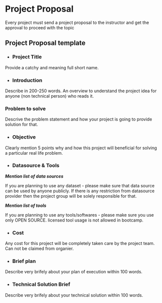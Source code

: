 # Project Proposal
Every project must send a project proposal to the instructor and get the approval to proceed with the topic

## Project Proposal template


- ### Project Title
Provide a catchy and meaning full short name. 


- ### Introduction
Describe in 200-250 words. An overview to understand the project idea for anyone (non technical person) who reads it.

### Problem to solve
Descrive the problem statement and how your project is going to provide solution for that. 


- ### Objective
Clearly mention 5 points why and how this project will beneficial for solving a particular real life problem.


- ### Datasource & Tools
***Mention list of data sources*** 

If you are planning to use any dataset - please make sure that data source can be used by anyone publicly. If there is any restriction from datasource provider then the project group will be solely responsible for that. 

***Mention list of tools***

If you are planning to use any tools/softwares - please make sure you use only OPEN SOURCE. licensed tool usage is not allowed in bootcamp. 

- ### Cost
Any cost for this project will be completely taken care by the project team. Can not be claimed from organier. 

- ### Brief plan
Describe very brifely about your plan of execution within 100 words. 

- ### Technical Solution Brief
Describe very brifely about your technical solution within 100 words. 








